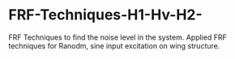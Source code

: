 # FRF-Techniques-H1-Hv-H2-
FRF Techniques to find the noise level in the system.
Applied FRF techniques for Ranodm, sine input excitation on wing structure.

